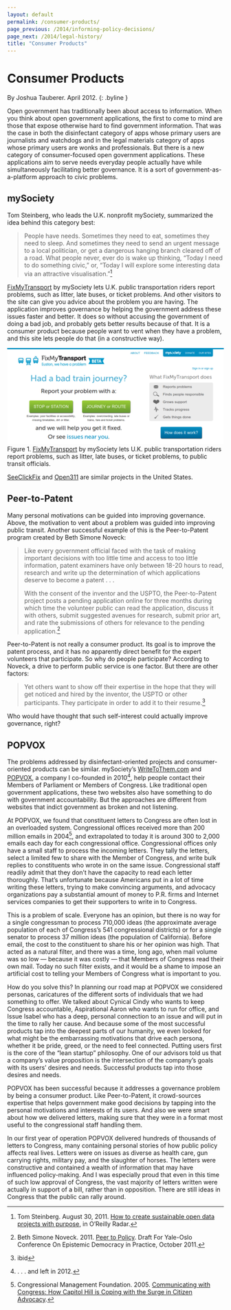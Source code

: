 ```yaml
---
layout: default
permalink: /consumer-products/
page_previous: /2014/informing-policy-decisions/
page_next: /2014/legal-history/
title: "Consumer Products"
---
```

Consumer Products
=================

By Joshua Tauberer. April 2012.
{: .byline }


Open government has traditionally been about access to information. When you think about open government applications, the first to come to mind are those that expose otherwise hard to find government information. That was the case in both the disinfectant category of apps whose primary users are journalists and watchdogs and in the legal materials category of apps whose primary users are wonks and professionals. But there is a new category of consumer-focused open government applications. These applications aim to serve needs everyday people actually have while simultaneously facilitating better governance. It is a sort of government-as-a-platform approach to civic problems.

mySociety
---------

Tom Steinberg, who leads the U.K. nonprofit <span>mySociety</span>, summarized the idea behind this category best:

> People have needs. Sometimes they need to eat, sometimes they need to sleep. And sometimes they need to send an urgent message to a local politician, or get a dangerous hanging branch cleared off of a road. What people never, ever do is wake up thinking, “Today I need to do something civic,” or, “Today I will explore some interesting data via an attractive visualisation.”[^1]

[FixMyTransport](http://www.fixmytransport.com/) by mySociety lets U.K. public transportation riders report problems, such as litter, late buses, or ticket problems. And other visitors to the site can give you advice about the problem you are having. The application improves governance by helping the government address these issues faster and better. It does so without accusing the government of doing a bad job, and probably gets better results because of that. It is a consumer product because people want to vent when they have a problem, and this site lets people do that (in a constructive way).

![image](/figures/fixmytransport.png) <span>Figure 1. [FixMyTransport](http://www.fixmytransport.com/) by mySociety lets U.K. public transportation riders report problems, such as litter, late buses, or ticket problems, to public transit officials.</span>

[SeeClickFix](http://seeclickfix.com/) and [Open311](http://open311.org/) are similar projects in the United States.

Peer-to-Patent
--------------

Many personal motivations can be guided into improving governance. Above, the motivation to vent about a problem was guided into improving public transit. Another successful example of this is the <span>Peer-to-Patent</span> program created by Beth Simone Noveck:

> Like every government official faced with the task of making important decisions with too little time and access to too little information, patent examiners have only between 18-20 hours to read, research and write up the determination of which applications deserve to become a patent . . .
>
> With the consent of the inventor and the USPTO, the Peer-to-Patent project posts a pending application online for three months during which time the volunteer public can read the application, discuss it with others, submit suggested avenues for research, submit prior art, and rate the submissions of others for relevance to the pending application.[^2]

Peer-to-Patent is not really a consumer product. Its goal is to improve the patent process, and it has no apparently direct benefit for the expert volunteers that participate. So why do people participate? According to Noveck, a drive to perform public service is one factor. But there are other factors:

> Yet others want to show off their expertise in the hope that they will get noticed and hired by the inventor, the USPTO or other participants. They participate in order to add it to their resume.[^3]

Who would have thought that such self-interest could actually improve governance, right?

POPVOX
------

The problems addressed by disinfectant-oriented projects and consumer-oriented products can be similar. mySociety’s [WriteToThem.com](http://writetothem.com) and [POPVOX](http://www.popvox.com), a company I co-founded in 2010[^4], help people contact their Members of Parliament or Members of Congress. Like traditional open government applications, these two websites also have something to do with government accountability. But the approaches are different from websites that indict government as broken and not listening.

At POPVOX, we found that constituent letters to Congress are often lost in an overloaded system. Congressional offices received more than 200 million emails in 2004[^5], and extrapolated to today it is around 300 to 2,000 emails each day for each congressional office. Congressional offices only have a small staff to process the incoming letters. They tally the letters, select a limited few to share with the Member of Congress, and write bulk replies to constituents who wrote in on the same issue. Congressional staff readily admit that they don’t have the capacity to read each letter thoroughly. That’s unfortunate because Americans put in a lot of time writing these letters, trying to make convincing arguments, and advocacy organizations pay a substantial amount of money to P.R. firms and Internet services companies to get their supporters to write in to Congress.

This is a problem of scale. Everyone has an opinion, but there is no way for a single congressman to process 710,000 ideas (the approximate average population of each of Congress’s 541 congressional districts) or for a single senator to process 37 million ideas (the population of California). Before email, the cost to the constituent to share his or her opinion was high. That acted as a natural filter, and there was a time, long ago, when mail volume was so low — because it was costly — that Members of Congress read their own mail. Today no such filter exists, and it would be a shame to impose an artificial cost to telling your Members of Congress what is important to you.

How do you solve this? In planning our road map at POPVOX we considered personas, caricatures of the different sorts of individuals that we had something to offer. We talked about Cynical Cindy who wants to keep Congress accountable, Aspirational Aaron who wants to run for office, and Issue Isabel who has a deep, personal connection to an issue and will put in the time to rally her cause. And because some of the most successful products tap into the deepest parts of our humanity, we even looked for what might be the embarrassing motivations that drive each persona, whether it be pride, greed, or the need to feel connected. Putting users first is the core of the “lean startup” philosophy. One of our advisors told us that a company’s value proposition is the intersection of the company’s goals with its users’ desires and needs. Successful products tap into those desires and needs.

POPVOX has been successful because it addresses a governance problem by being a consumer product. Like Peer-to-Patent, it crowd-sources expertise that helps government make good decisions by tapping into the personal motivations and interests of its users. And also we were smart about how we delivered letters, making sure that they were in a format most useful to the congressional staff handling them.

In our first year of operation POPVOX delivered hundreds of thousands of letters to Congress, many containing personal stories of how public policy affects real lives. Letters were on issues as diverse as health care, gun carrying rights, military pay, and the slaughter of horses. The letters were constructive and contained a wealth of information that may have influenced policy-making. And I was especially proud that even in this time of such low approval of Congress, the vast majority of letters written were actually in support of a bill, rather than in opposition. There are still ideas in Congress that the public can rally around.

[^1]: Tom Steinberg. August 30, 2011. [How to create sustainable open data projects with purpose](http://radar.oreilly.com/2011/08/how-to-create-sustainable-open.html), in O’Reilly Radar.

[^2]: Beth Simone Noveck. 2011. [Peer to Policy](http://www.uio.no/english/research/interfaculty-research-areas/democracy/news-and-events/events/seminars/2011/papers-yale-2011/Yale-Noveck.pdf). Draft For Yale-Oslo Conference On Epistemic Democracy in Practice, October 2011.

[^3]: ibid

[^4]: . . . and left in 2012.

[^5]: Congressional Management Foundation. 2005. [Communicating with Congress: How Capitol Hill is Coping with the Surge in Citizen Advocacy](http://www.congressfoundation.org/index.php?option=com_content&view=article&id=67&Itemid=).


